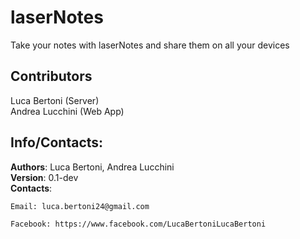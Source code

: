 # laserNotes

Take your notes with laserNotes and share them on all your devices

## Contributors
Luca Bertoni (Server)  
Andrea Lucchini (Web App)

## Info/Contacts:
**Authors**: Luca Bertoni, Andrea Lucchini  
**Version**: 0.1-dev  
**Contacts**:  

	Email: luca.bertoni24@gmail.com

	Facebook: https://www.facebook.com/LucaBertoniLucaBertoni